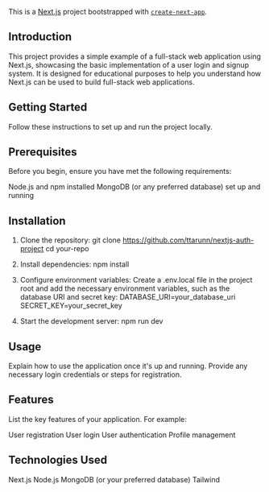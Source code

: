 This is a [Next.js](https://nextjs.org/) project bootstrapped with [`create-next-app`](https://github.com/vercel/next.js/tree/canary/packages/create-next-app).

## Introduction

This project provides a simple example of a full-stack web application using Next.js, showcasing the basic implementation of a user login and signup system. It is designed for educational purposes to help you understand how Next.js can be used to build full-stack web applications.

## Getting Started

Follow these instructions to set up and run the project locally.

## Prerequisites

Before you begin, ensure you have met the following requirements:

Node.js and npm installed
MongoDB (or any preferred database) set up and running

## Installation

1. Clone the repository: git clone https://github.com/ttarunn/nextjs-auth-project
                         cd your-repo
2. Install dependencies: npm install

3. Configure environment variables: Create a .env.local file in the project root and add the necessary environment  variables, such as the database URI and secret key: DATABASE_URI=your_database_uri
                                                    SECRET_KEY=your_secret_key

4. Start the development server: npm run dev


## Usage

Explain how to use the application once it's up and running. Provide any necessary login credentials or steps for registration.

## Features

List the key features of your application. For example:

User registration
User login
User authentication
Profile management

## Technologies Used
Next.js
Node.js
MongoDB (or your preferred database)
Tailwind
